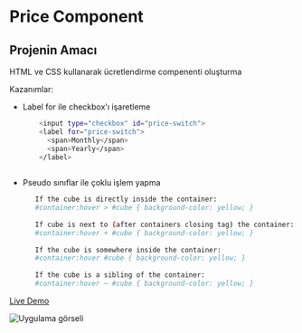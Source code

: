 # Price Component
## Projenin Amacı

HTML ve CSS kullanarak ücretlendirme compenenti oluşturma

Kazanımlar:
- Label for ile checkbox'ı işaretleme 
    ```sh 
        <input type="checkbox" id="price-switch">
        <label for="price-switch">
          <span>Monthly</span>
          <span>Yearly</span>
        </label>
       
- Pseudo sınıflar ile çoklu işlem yapma
    ```sh
       If the cube is directly inside the container:
       #container:hover > #cube { background-color: yellow; }
       
       If cube is next to (after containers closing tag) the container:
       #container:hover + #cube { background-color: yellow; }
       
       If the cube is somewhere inside the container:
       #container:hover #cube { background-color: yellow; }
       
       If the cube is a sibling of the container:
       #container:hover ~ #cube { background-color: yellow; }

[Live Demo](https://mustafadurmaz.github.io/projects/css/price_component/)

![Uygulama görseli](https://mustafadurmaz.github.io/projects/css/price_component/screen2.png)
